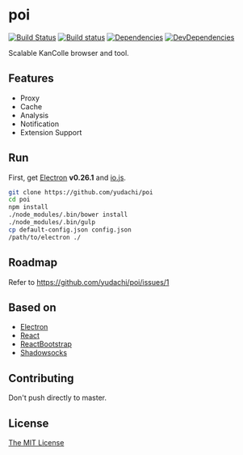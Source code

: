 # poi
[![Build Status](https://travis-ci.org/yudachi/poi.svg?branch=master)](https://travis-ci.org/yudachi/poi)
[![Build status](https://ci.appveyor.com/api/projects/status/bpa1dvvjt33xxx5n?svg=true)](https://ci.appveyor.com/project/magica/poi)
[![Dependencies](https://david-dm.org/yudachi/poi.svg)](https://david-dm.org/yudachi/poi)
[![DevDependencies](https://david-dm.org/yudachi/poi/dev-status.svg)](https://david-dm.org/yudachi/poi#info=devDependencies)

Scalable KanColle browser and tool.

## Features

+ Proxy
+ Cache
+ Analysis
+ Notification
+ Extension Support

## Run

First, get [Electron](https://github.com/atom/electron) **v0.26.1** and [io.js](https://iojs.org).

```bash
git clone https://github.com/yudachi/poi
cd poi
npm install
./node_modules/.bin/bower install
./node_modules/.bin/gulp
cp default-config.json config.json
/path/to/electron ./
```


## Roadmap

Refer to https://github.com/yudachi/poi/issues/1

## Based on

+ [Electron](https://github.com/atom/electron)
+ [React](https://github.com/facebook/react)
+ [ReactBootstrap](https://github.com/react-bootstrap/react-bootstrap/)
+ [Shadowsocks](https://github.com/shadowsocks/shadowsocks)

## Contributing

Don't push directly to master.

## License
[The MIT License](https://github.com/yudachi/poi/blob/master/LICENSE)
